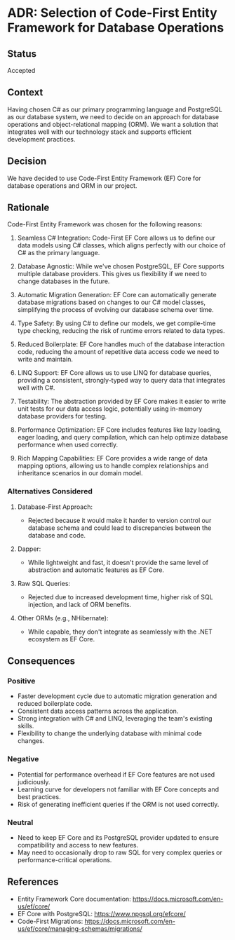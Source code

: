 # ADR: Selection of Code-First Entity Framework for Database Operations

## Status

Accepted

## Context

Having chosen C# as our primary programming language and PostgreSQL as our database system, we need to decide on an approach for database operations and object-relational mapping (ORM). We want a solution that integrates well with our technology stack and supports efficient development practices.

## Decision

We have decided to use Code-First Entity Framework (EF) Core for database operations and ORM in our project.

## Rationale

Code-First Entity Framework was chosen for the following reasons:

1. Seamless C# Integration: Code-First EF Core allows us to define our data models using C# classes, which aligns perfectly with our choice of C# as the primary language.

2. Database Agnostic: While we've chosen PostgreSQL, EF Core supports multiple database providers. This gives us flexibility if we need to change databases in the future.

3. Automatic Migration Generation: EF Core can automatically generate database migrations based on changes to our C# model classes, simplifying the process of evolving our database schema over time.

4. Type Safety: By using C# to define our models, we get compile-time type checking, reducing the risk of runtime errors related to data types.

5. Reduced Boilerplate: EF Core handles much of the database interaction code, reducing the amount of repetitive data access code we need to write and maintain.

6. LINQ Support: EF Core allows us to use LINQ for database queries, providing a consistent, strongly-typed way to query data that integrates well with C#.

7. Testability: The abstraction provided by EF Core makes it easier to write unit tests for our data access logic, potentially using in-memory database providers for testing.

8. Performance Optimization: EF Core includes features like lazy loading, eager loading, and query compilation, which can help optimize database performance when used correctly.

9. Rich Mapping Capabilities: EF Core provides a wide range of data mapping options, allowing us to handle complex relationships and inheritance scenarios in our domain model.

### Alternatives Considered

1. Database-First Approach:
   - Rejected because it would make it harder to version control our database schema and could lead to discrepancies between the database and code.

2. Dapper:
   - While lightweight and fast, it doesn't provide the same level of abstraction and automatic features as EF Core.

3. Raw SQL Queries:
   - Rejected due to increased development time, higher risk of SQL injection, and lack of ORM benefits.

4. Other ORMs (e.g., NHibernate):
   - While capable, they don't integrate as seamlessly with the .NET ecosystem as EF Core.

## Consequences

### Positive

- Faster development cycle due to automatic migration generation and reduced boilerplate code.
- Consistent data access patterns across the application.
- Strong integration with C# and LINQ, leveraging the team's existing skills.
- Flexibility to change the underlying database with minimal code changes.

### Negative

- Potential for performance overhead if EF Core features are not used judiciously.
- Learning curve for developers not familiar with EF Core concepts and best practices.
- Risk of generating inefficient queries if the ORM is not used correctly.

### Neutral

- Need to keep EF Core and its PostgreSQL provider updated to ensure compatibility and access to new features.
- May need to occasionally drop to raw SQL for very complex queries or performance-critical operations.

## References

- Entity Framework Core documentation: https://docs.microsoft.com/en-us/ef/core/
- EF Core with PostgreSQL: https://www.npgsql.org/efcore/
- Code-First Migrations: https://docs.microsoft.com/en-us/ef/core/managing-schemas/migrations/